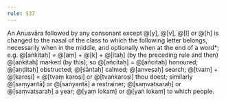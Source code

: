 ```yaml
---
rule: §37
---
```


An Anusvāra followed by any consonant except @[y], @[v], @[l] or @[h] is changed to the nasal of the class to which the following letter belongs, necessarily when in the middle, and optionally when at the end of a word*; e.g. @[aṅkitaḥ] = @[aṃ] + @[k] + @[itaḥ] (by the preceding rule and then) @[aṅkitaḥ] marked (by this); so @[añcitaḥ] = @[añcitaḥ] honoured; @[aṇḍitaḥ] obstructed; @[śāntaḥ] calmed; @[anveṣaḥ] search; @[tvam] + @[karoṣi] = @[tvaṃ karoṣi] or @[tvaṅkaroṣi] thou doest; similarly @[saṃyantā] or @[saṅyantā] a restrainer; @[saṃvatsaraḥ] or @[saṃvatsaraḥ] a year; @[yaṃ lokam] or @[yaṅ lokam] to which people.